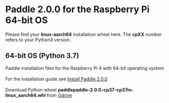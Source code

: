 # Paddle 2.0.0 for the Raspberry Pi 64-bit OS
Please find your **linux-aarch64** installation wheel here. The **cpXX** number refers to your Python3 version.<br/>
## 64-bit OS (Python 3.7)
Paddle installation files for the Raspberry Pi 4 with 64-bit operating system
<br/><br/>
For the installation guide see [Install Paddle 2.0.0](https://qengineering.eu/install-paddlepaddle-on-raspberry-pi-4.html) <br/><br/>
Download Python wheel **paddlepaddle-2.0.0-cp37-cp37m-linux_aarch64.whl** from [Gdrive](https://drive.google.com/file/d/16C6o8UJG05Wa3nD0cl7g-MzmCGstxaHw/view?usp=sharing) <br/><br/>
